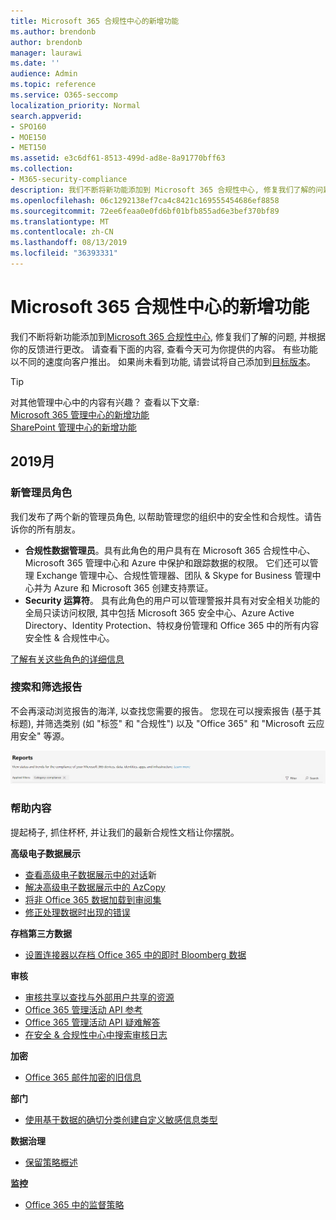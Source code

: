 ```yaml
---
title: Microsoft 365 合规性中心的新增功能
ms.author: brendonb
author: brendonb
manager: laurawi
ms.date: ''
audience: Admin
ms.topic: reference
ms.service: O365-seccomp
localization_priority: Normal
search.appverid:
- SPO160
- MOE150
- MET150
ms.assetid: e3c6df61-8513-499d-ad8e-8a91770bff63
ms.collection:
- M365-security-compliance
description: 我们不断将新功能添加到 Microsoft 365 合规性中心, 修复我们了解的问题, 并根据你的反馈进行更改。 了解我们在本月所做的操作。
ms.openlocfilehash: 06c1292138ef7ca4c8421c169555454686ef8858
ms.sourcegitcommit: 72ee6feaa0e0fd6bf01bfb855ad6e3bef370bf89
ms.translationtype: MT
ms.contentlocale: zh-CN
ms.lasthandoff: 08/13/2019
ms.locfileid: "36393331"
---
```

# <a name="whats-new-in-the-microsoft-365-compliance-center"></a>Microsoft 365 合规性中心的新增功能

我们不断将新功能添加到[Microsoft 365 合规性中心](microsoft-365-compliance-center.md), 修复我们了解的问题, 并根据你的反馈进行更改。 请查看下面的内容, 查看今天可为你提供的内容。 有些功能以不同的速度向客户推出。 如果尚未看到功能, 请尝试将自己添加到[目标版本](https://docs.microsoft.com/office365/admin/manage/release-options-in-office-365)。

> [!TIP]
> 对其他管理中心中的内容有兴趣？ 查看以下文章:<br>[Microsoft 365 管理中心的新增功能](https://docs.microsoft.com/office365/admin/whats-new-in-preview?view=o365-worldwide)<br>[SharePoint 管理中心的新增功能](https://docs.microsoft.com/sharepoint/what-s-new-in-admin-center)

## <a name="july-2019"></a>2019月

### <a name="new-admin-roles"></a>新管理员角色

我们发布了两个新的管理员角色, 以帮助管理您的组织中的安全性和合规性。请告诉你的所有朋友。

- **合规性数据管理员**。具有此角色的用户具有在 Microsoft 365 合规性中心、Microsoft 365 管理中心和 Azure 中保护和跟踪数据的权限。 它们还可以管理 Exchange 管理中心、合规性管理器、团队 & Skype for Business 管理中心并为 Azure 和 Microsoft 365 创建支持票证。
- **Security 运算符**。 具有此角色的用户可以管理警报并具有对安全相关功能的全局只读访问权限, 其中包括 Microsoft 365 安全中心、Azure Active Directory、Identity Protection、特权身份管理和 Office 365 中的所有内容安全性 & 合规性中心。

[了解有关这些角色的详细信息](https://docs.microsoft.com/office365/securitycompliance/permissions-microsoft-365-compliance-security)

### <a name="search-and-filtering-for-reports"></a>搜索和筛选报告

不会再滚动浏览报告的海洋, 以查找您需要的报告。 您现在可以搜索报告 (基于其标题), 并筛选类别 (如 "标签" 和 "合规性") 以及 "Office 365" 和 "Microsoft 云应用安全" 等源。

![包含已应用筛选器的报表的搜索和筛选按钮的屏幕捕获](media/mcc_report_filtering.png)

### <a name="help-content"></a>帮助内容

提起椅子, 抓住杯杯, 并让我们的最新合规性文档让你摆脱。

**高级电子数据展示**
- [查看高级电子数据展示中的对话](compliance20/conversation-review-sets.md)新
- [解决高级电子数据展示中的 AzCopy](compliance20/troubleshooting-azcopy.md)
- [将非 Office 365 数据加载到审阅集](compliance20/load-non-office365-data.md)
- [修正处理数据时出现的错误](compliance20/error-remediation.md)

**存档第三方数据**
- [设置连接器以存档 Office 365 中的即时 Bloomberg 数据](archive-instant-bloomberg-data.md)

**审核**
- [审核共享以查找与外部用户共享的资源](use-sharing-auditing.md)
- [Office 365 管理活动 API 参考](https://docs.microsoft.com/office/office-365-management-api/office-365-management-activity-api-reference)
- [Office 365 管理活动 API 疑难解答](https://docs.microsoft.com/office/office-365-management-api/troubleshooting-the-office-365-management-activity-api)
- [在安全 & 合规性中心中搜索审核日志](search-the-audit-log-in-security-and-compliance.md)

**加密**
- [Office 365 邮件加密的旧信息](legacy-information-for-message-encryption.md)

**部门**
- [使用基于数据的确切分类创建自定义敏感信息类型](create-custom-sensitive-information-types-with-exact-data-match-based-classification.md)

**数据治理**
- [保留策略概述](retention-policies.md)

**监控**
- [Office 365 中的监督策略](supervision-policies.md)